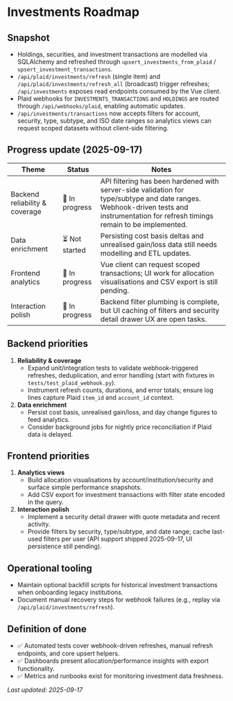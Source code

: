 # Investments Roadmap

## Snapshot

- Holdings, securities, and investment transactions are modelled via SQLAlchemy and refreshed through `upsert_investments_from_plaid` / `upsert_investment_transactions`.
- `/api/plaid/investments/refresh` (single item) and `/api/plaid/investments/refresh_all` (broadcast) trigger refreshes; `/api/investments` exposes read endpoints consumed by the Vue client.
- Plaid webhooks for `INVESTMENTS_TRANSACTIONS` and `HOLDINGS` are routed through `/api/webhooks/plaid`, enabling automatic updates.
- `/api/investments/transactions` now accepts filters for account, security, type, subtype, and ISO date ranges so analytics views can request scoped datasets without client-side filtering.

## Progress update (2025-09-17)

| Theme                          | Status         | Notes                                                                                                                                                                                |
| ------------------------------ | -------------- | ------------------------------------------------------------------------------------------------------------------------------------------------------------------------------------ |
| Backend reliability & coverage | 🚧 In progress | API filtering has been hardened with server-side validation for type/subtype and date ranges. Webhook-driven tests and instrumentation for refresh timings remain to be implemented. |
| Data enrichment                | ⏳ Not started | Persisting cost basis deltas and unrealised gain/loss data still needs modelling and ETL updates.                                                                                    |
| Frontend analytics             | 🚧 In progress | Vue client can request scoped transactions; UI work for allocation visualisations and CSV export is still pending.                                                                   |
| Interaction polish             | 🚧 In progress | Backend filter plumbing is complete, but UI caching of filters and security detail drawer UX are open tasks.                                                                         |

## Backend priorities

1. **Reliability & coverage**
   - Expand unit/integration tests to validate webhook-triggered refreshes, deduplication, and error handling (start with fixtures in `tests/test_plaid_webhook.py`).
   - Instrument refresh counts, durations, and error totals; ensure log lines capture Plaid `item_id` and `account_id` context.
2. **Data enrichment**
   - Persist cost basis, unrealised gain/loss, and day change figures to feed analytics.
   - Consider background jobs for nightly price reconciliation if Plaid data is delayed.

## Frontend priorities

1. **Analytics views**
   - Build allocation visualisations by account/institution/security and surface simple performance snapshots.
   - Add CSV export for investment transactions with filter state encoded in the query.
2. **Interaction polish**
   - Implement a security detail drawer with quote metadata and recent activity.
   - Provide filters by security, type/subtype, and date range; cache last-used filters per user (API support shipped 2025-09-17, UI persistence still pending).

## Operational tooling

- Maintain optional backfill scripts for historical investment transactions when onboarding legacy institutions.
- Document manual recovery steps for webhook failures (e.g., replay via `/api/plaid/investments/refresh`).

## Definition of done

- ✅ Automated tests cover webhook-driven refreshes, manual refresh endpoints, and core upsert helpers.
- ✅ Dashboards present allocation/performance insights with export functionality.
- ✅ Metrics and runbooks exist for monitoring investment data freshness.

_Last updated: 2025-09-17_
